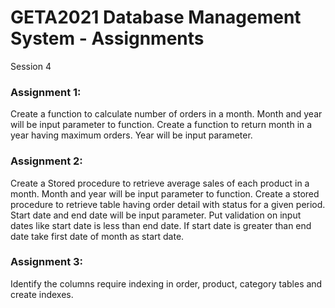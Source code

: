 # GETA2021 Database Management System - Assignments
Session 4

### Assignment 1:
Create a function to calculate number of orders in a month. Month and year will be input parameter to function.
Create a function to return month in a year having maximum orders. Year will be input parameter.

### Assignment 2:
Create a Stored procedure to retrieve average sales of each product in a month. Month and year will be input parameter to function.
Create a stored procedure to retrieve table having order detail with status for a given period. Start date and end date will be input parameter. Put validation on input dates like start date is less than end date. If start date is greater than end date take first date of month as start date.

### Assignment 3:
Identify the columns require indexing in order, product, category tables and create indexes.



